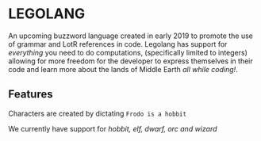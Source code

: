 # LEGOLANG

An upcoming buzzword language created in early 2019 to promote the use of grammar and LotR references in code. Legolang has support for _everything_ you need to do computations, (specifically limited to integers) allowing for more freedom for the developer to express themselves in their code and learn more about the lands of Middle Earth _all while coding!_.

## Features

Characters are created by dictating `Frodo is a hobbit`

We currently have support for _hobbit, elf, dwarf, orc and wizard_



